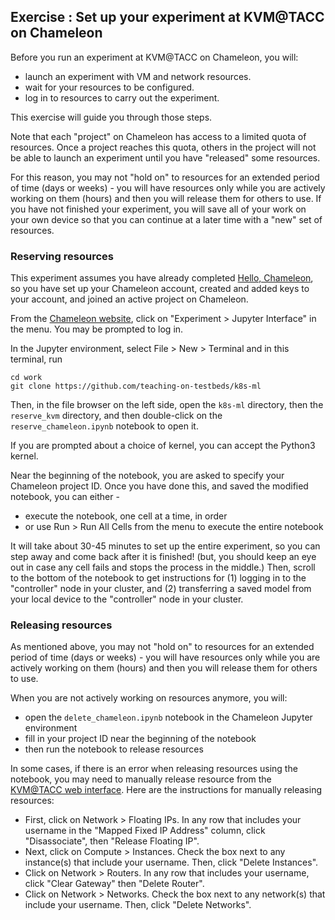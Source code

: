 ## Exercise : Set up your experiment at KVM@TACC on Chameleon

Before you run an experiment at KVM@TACC on Chameleon, you will:

- launch an experiment with VM and network resources.
- wait for your resources to be configured. 
- log in to resources to carry out the experiment. 

This exercise will guide you through those steps.

Note that each "project" on Chameleon has access to a limited quota of resources. Once a project reaches this quota, others in the project will not be able to launch an experiment until you have "released" some resources.

For this reason, you may not "hold on" to resources for an extended period of time (days or weeks) - you will have resources only while you are actively working on them (hours) and then you will release them for others to use. If you have not finished your experiment, you will save all of your work on your own device so that you can continue at a later time with a "new" set of resources.

### Reserving resources

This experiment assumes you have already completed [Hello, Chameleon](https://teaching-on-testbeds.github.io/blog/hello-chameleon), so you have set up your Chameleon account, created and added keys to your account, and joined an active project on Chameleon.

From the [Chameleon website](https://chameleoncloud.org/), click on "Experiment \> Jupyter Interface" in the menu. You may be prompted to log in.

In the Jupyter environment, select File \> New \> Terminal and in this terminal, run


```
cd work
git clone https://github.com/teaching-on-testbeds/k8s-ml
```

Then, in the file browser on the left side, open the `k8s-ml` directory, then the `reserve_kvm` directory, and then double-click on the `reserve_chameleon.ipynb` notebook to open it.

If you are prompted about a choice of kernel, you can accept the Python3 kernel.

Near the beginning of the notebook, you are asked to specify your Chameleon project ID. Once you have done this, and saved the modified notebook, you can either - 

* execute the notebook, one cell at a time, in order
* or use Run \> Run All Cells from the menu to execute the entire notebook

It will take about 30-45 minutes to set up the entire experiment, so you can step away and come back after it is finished! (but, you should keep an eye out in case any cell fails and stops the process in the middle.) Then, scroll to the bottom of the notebook to get instructions for (1) logging in to the "controller" node in your cluster, and (2) transferring a saved model from your local device to the "controller" node in your cluster.

### Releasing resources

As mentioned above, you may not "hold on" to resources for an extended period of time (days or weeks) - you will have resources only while you are actively working on them (hours) and then you will release them for others to use.

When you are not actively working on resources anymore, you will:

* open the `delete_chameleon.ipynb` notebook in the Chameleon Jupyter environment
* fill in your project ID near the beginning of the notebook
* then run the notebook to release resources

In some cases, if there is an error when releasing resources using the notebook, you may need to manually release resource from the [KVM@TACC web interface](https://kvm.tacc.chameleoncloud.org/project/). Here are the instructions for manually releasing resources:

* First, click on Network \> Floating IPs. In any row that includes your username in the "Mapped Fixed IP Address" column, click "Disassociate", then "Release Floating IP".
* Next, click on Compute \> Instances. Check the box next to any instance(s) that include your username. Then, click "Delete Instances".
* Click on Network \> Routers. In any row that includes your username, click "Clear Gateway" then "Delete Router".
* Click on Network \> Networks. Check the box next to any network(s) that include your username. Then, click "Delete Networks".
